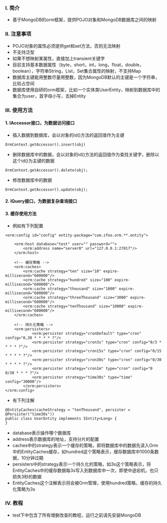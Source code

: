 ### Ⅰ. 简介

- 基于MongoDB的orm框架，提供POJO对象和MongoDB数据库之间的映射

### Ⅱ. 注意事项

- POJO对象的属性必须提供get和set方法，否则无法映射
- 不支持泛型
- 如果不想映射某属性，直接加上transient关键字
- 目前支持基本数据属性（byte，short，int，long，float，double，boolean），字符串String，List，Set集合属性的映射，不支持Map
- 数据库主键能用整数尽量用整数，因为MongoDB默认的主键是一个字符串，比较占空间
- 数据库使用自研的orm框架，比如一个实体类UserEntity，映射到数据库中的集合为user，首字母小写，去掉Entity

### Ⅲ. 使用方法

#### 1. IAccessor接口，为数据访问接口

- 插入数据到数据库，会以对象的id()方法的返回值作为主键

```
OrmContext.getAccessor().insert(obj)
```

- 删除数据库中的数据，会以对象的id()方法的返回值作为查找关键字，删除以这个id()为主键的数据

```
OrmContext.getAccessor().delete(obj);
```

- 修改数据库中的数据

```
OrmContext.getAccessor().update(obj);
```

#### 2. IQuery接口，为数据复杂查询接口

#### 3. 缓存使用方法

- 例如有下列配置

```
<orm:config id="config" entity-package="com.zfoo.orm.**.entity">

    <orm:host database="test" user="" password="">
        <orm:address name="server0" url="127.0.0.1:27017"/>
    </orm:host>

    <!-- 缓存策略 -->
    <orm:caches>
        <orm:cache strategy="ten" size="10" expire-millisecond="600000"/>
        <orm:cache strategy="hundred" size="100" expire-millisecond="600000"/>
        <orm:cache strategy="thousand" size="1000" expire-millisecond="600000"/>
        <orm:cache strategy="threeThousand" size="3000" expire-millisecond="600000"/>
        <orm:cache strategy="tenThousand" size="10000" expire-millisecond="600000"/>
    </orm:caches>

    <!-- 持久化策略 -->
    <orm:persisters>
            <orm:persister strategy="cronDefault" type="cron" config="0,30 * * * * ?"/>
            <orm:persister strategy="cron3s" type="cron" config="0/3 * * * * ?"/>
            <orm:persister strategy="cron15s" type="cron" config="0/15 * * * * ?"/>
            <orm:persister strategy="cron30s" type="cron" config="0/30 * * * * ?"/>
            <orm:persister strategy="cron1m" type="cron" config="0 0/30 * * * ?"/>
            <orm:persister strategy="time30s" type="time" config="30000"/>
        </orm:persisters>
</orm:config>

```

- 有下列注解

```
@EntityCaches(cacheStrategy = "tenThousand", persister = @Persister("time30s"))
public class UserEntity implements IEntity<Long> {
}
```

- database表示操作哪个数据库
- address表示数据库的地址，支持分片的配置
- caches中的strategy表示一个缓存的策略，即将数据库中的数据先读入Orm中的EntityCaches缓存，如hundred这个策略表示，缓存数据库中1000条数据，10分钟过期
- persisters中的strategy表示一个持久化的策略，如3s这个策略表示，将EntityCaches中的缓存数据每3s写入到数据库中一次，即使中途宕机，也只损失3秒的数据
- EntityCaches这个注解表示将会被Orm管理，使用hundred策略，缓存的持久化策略为3s

### Ⅳ. 教程

- test下中包含了所有增删改查的教程，运行之前请先安装MongoDB
